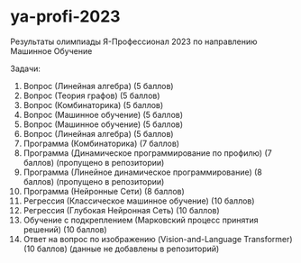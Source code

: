 # ya-profi-2023

Результаты олимпиады Я-Профессионал 2023 по направлению Машинное Обучение

Задачи:
1. Вопрос (Линейная алгебра) (5 баллов)
2. Вопрос (Теория графов) (5 баллов)
3. Вопрос (Комбинаторика) (5 баллов)
4. Вопрос (Машинное обучение) (5 баллов)
5. Вопрос (Машинное обучение) (5 баллов)
6. Вопрос (Линейная алгебра) (5 баллов)
7. Программа (Комбинаторика) (7 баллов)
8. Программа (Динамическое программирование по профилю) (7 баллов) (пропущено в репозитории)
9. Программа (Линейное динамическое программирование) (8 баллов) (пропущено в репозитории)
10. Программа (Нейронные Сети) (8 баллов)
11. Регрессия (Классическое машинное обучение) (10 баллов)
12. Регрессия (Глубокая Нейронная Сеть) (10 баллов)
13. Обучение с подкреплением (Марковский процесс принятия решений) (10 баллов)
14. Ответ на вопрос по изображению (Vision-and-Language Transformer) (10 баллов) (данные не добавлены в репозиторий)
